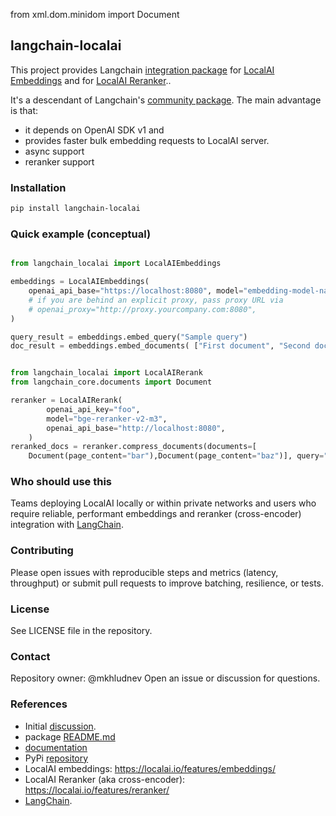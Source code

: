 from xml.dom.minidom import Document

## langchain-localai

This project provides Langchain [integration package](https://python.langchain.com/docs/contributing/how_to/integrations/) for [LocalAI Embeddings](https://localai.io/features/embeddings/) and for [LocalAI Reranker](https://localai.io/features/reranker/)..

It's a descendant of Langchain's [community package](https://python.langchain.com/docs/integrations/text_embedding/localai/). 
The main advantage is that:
 - it depends on OpenAI SDK v1 and 
 - provides faster bulk embedding requests to LocalAI server.
 - async support
 - reranker support

### Installation

```bash
pip install langchain-localai
```

### Quick example (conceptual)

```python

from langchain_localai import LocalAIEmbeddings

embeddings = LocalAIEmbeddings(
    openai_api_base="https://localhost:8080", model="embedding-model-name",
    # if you are behind an explicit proxy, pass proxy URL via
    # openai_proxy="http://proxy.yourcompany.com:8080",
)

query_result = embeddings.embed_query("Sample query")
doc_result = embeddings.embed_documents( ["First document", "Second document"])


from langchain_localai import LocalAIRerank
from langchain_core.documents import Document

reranker = LocalAIRerank(
        openai_api_key="foo",
        model="bge-reranker-v2-m3",
        openai_api_base="http://localhost:8080",
    )
reranked_docs = reranker.compress_documents(documents=[
    Document(page_content="bar"),Document(page_content="baz")], query="foo")
```

###  Who should use this
Teams deploying LocalAI locally or within private networks and users who require reliable, performant embeddings and reranker (cross-encoder) integration with [LangChain](https://docs.langchain.com/oss/python/langchain/overview).

### Contributing
Please open issues with reproducible steps and metrics (latency, throughput) or submit pull requests to improve batching, resilience, or tests.

### License
See LICENSE file in the repository.

### Contact
Repository owner: @mkhludnev
Open an issue or discussion for questions.


### References

 - Initial [discussion](https://github.com/langchain-ai/langchain/pull/22399#issuecomment-2537387476).  
 - package [README.md](./libs/localai/README.md)
 - [documentation](./libs/localai/docs/localai_embeddings.ipynb)
 - PyPi [repository](https://pypi.org/project/langchain-localai)
 - LocalAI embeddings: https://localai.io/features/embeddings/
 - LocalAI Reranker (aka cross-encoder): https://localai.io/features/reranker/
 - [LangChain](https://docs.langchain.com/oss/python/langchain/overview).
